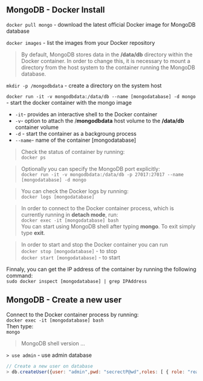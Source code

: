 
## MongoDB - Docker Install
`docker pull mongo` - download the latest official Docker image for MongoDB database

`docker images` - list the images from your Docker repository

> By default, MongoDB stores data in the **/data/db** directory within the Docker container. In order to change this, it is necessary to mount a directory from the host system to the container running the MongoDB database.

`mkdir -p /mongodbdata` - create a directory on the system host

`docker run -it -v mongodbdata:/data/db --name [mongodatabase] -d mongo` - start the docker container with the mongo image

- `-it`- provides an interactive shell to the Docker container
- `-v`- option to attach the /**mongodbdata** host volume to the **/data/db** container volume
- `-d` - start the container as a backgroung process
- `--name`- name of the container [mongodatabase]

> Check the status of container by running:\
`docker ps`

> Optionally you can specify the MongoDB port explicitly:\
`docker run -it -v mongodbdata:/data/db -p 27017:27017 --name [mongodatabase] -d mongo`

> You can check the Docker logs by running:\
`docker logs [mongodatabase]`

>In order to connect to the Docker container process, which is currently running in **detach mode**, run:\
`docker exec -it [mongodatabase] bash`\
You can start  using MongoDB shell after typing **mongo**. To exit simply type **exit**.

> In order to start and stop the Docker container you can run\
 `docker stop [mongodatabase]` - to stop\
 `docker start [mongodatabase]` - to start
 
 Finnaly, you can get the IP address of the container by running the following command:\
 `sudo docker inspect [mongodatabase] | grep IPAddress`


## MongoDB - Create a new user
Connect to the Docker container process by running:\
 `docker exec -it [mongodatabase] bash`\
 Then type:\
 `mongo`
>MongoDB shell version ...

`> use admin` - use admin database
```javascript
// Create a new user on database
> db.createUser({user: "admin",pwd: "secrectP@wd",roles: [ { role: "readWrite", db: "reporting" } ],mechanisms: [ "SCRAM-SHA-256" ]})
```
